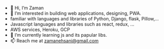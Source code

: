 - 👋 Hi, I’m Zaman
- 👀 I’m interested in building web applications, designing, PWA.
- familiar with languages and libraries of Python, Django, flask, Pillow,...
- Javascript languages and libraries such as react, redux, ...
- AWS services, Heroku, GCP
- 🌱 I’m currently learning js and its papular libs.
- 📫 Reach me at zamanehsani@gmail.com

<!---
Zee98/Zee98 is a ✨ special ✨ repository because its `README.md` (this file) appears on your GitHub profile.
You can click the Preview link to take a look at your changes.
--->
